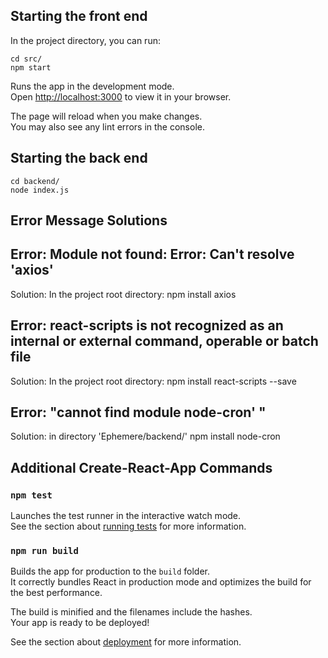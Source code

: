 ## Starting the front end

In the project directory, you can run:

```
cd src/
npm start
```

Runs the app in the development mode.\
Open [http://localhost:3000](http://localhost:3000) to view it in your browser.

The page will reload when you make changes.\
You may also see any lint errors in the console.

## Starting the back end
```
cd backend/
node index.js
```

## Error Message Solutions

## Error: Module not found: Error: Can't resolve 'axios'
Solution: In the project root directory:
npm install axios
## Error: react-scripts is not recognized as an internal or external command, operable or batch file
Solution: In the project root directory:
npm install react-scripts --save
## Error: "cannot find module node-cron' "
Solution: in directory 'Ephemere/backend/'
npm install node-cron

## Additional Create-React-App Commands

### `npm test`

Launches the test runner in the interactive watch mode.\
See the section about [running tests](https://facebook.github.io/create-react-app/docs/running-tests) for more information.

### `npm run build`

Builds the app for production to the `build` folder.\
It correctly bundles React in production mode and optimizes the build for the best performance.

The build is minified and the filenames include the hashes.\
Your app is ready to be deployed!

See the section about [deployment](https://facebook.github.io/create-react-app/docs/deployment) for more information.
